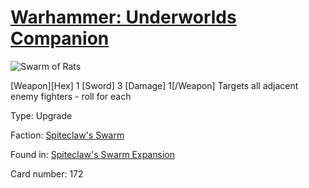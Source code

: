 # [Warhammer: Underworlds Companion](https://guidokessels.github.io/wh-underworlds)

  

![Swarm of Rats](https://warhammerunderworlds.com/wp-content/uploads/sites/6/2018/02/172_ENG.png)

[Weapon][Hex] 1 [Sword] 3 [Damage] 1[/Weapon] Targets all adjacent enemy fighters - roll for each

Type: Upgrade

Faction: [Spiteclaw's Swarm](https://guidokessels.github.io/wh-underworlds/factions/spiteclaws-swarm)

Found in: [Spiteclaw's Swarm Expansion](https://guidokessels.github.io/wh-underworlds/locations/spiteclaws-swarm-expansion)

Card number: 172
